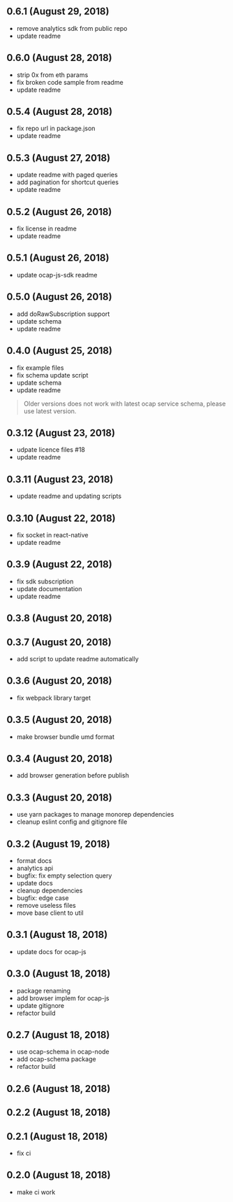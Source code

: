 ## 0.6.1 (August 29, 2018)
  - remove analytics sdk from public repo
  - update readme

## 0.6.0 (August 28, 2018)
  - strip 0x from eth params
  - fix broken code sample from readme
  - update readme

## 0.5.4 (August 28, 2018)
  - fix repo url in package.json
  - update readme

## 0.5.3 (August 27, 2018)
  - update readme with paged queries
  - add pagination for shortcut queries
  - update readme

## 0.5.2 (August 26, 2018)
  - fix license in readme
  - update readme

## 0.5.1 (August 26, 2018)
  - update ocap-js-sdk readme

## 0.5.0 (August 26, 2018)
  - add doRawSubscription support
  - update schema
  - update readme

## 0.4.0 (August 25, 2018)
  - fix example files
  - fix schema update script
  - update schema
  - update readme

> Older versions does not work with latest ocap service schema, please use latest version.

## 0.3.12 (August 23, 2018)
  - udpate licence files #18
  - update readme

## 0.3.11 (August 23, 2018)
  - update readme and updating scripts

## 0.3.10 (August 22, 2018)
  - fix socket in react-native
  - update readme

## 0.3.9 (August 22, 2018)
  - fix sdk subscription
  - update documentation
  - update readme

## 0.3.8 (August 20, 2018)


## 0.3.7 (August 20, 2018)
  - add script to update readme automatically

## 0.3.6 (August 20, 2018)
  - fix webpack library target

## 0.3.5 (August 20, 2018)
  - make browser bundle umd format

## 0.3.4 (August 20, 2018)
  - add browser generation before publish

## 0.3.3 (August 20, 2018)
  - use yarn packages to manage monorep dependencies
  - cleanup eslint config and gitignore file

## 0.3.2 (August 19, 2018)
  - format docs
  - analytics api
  - bugfix: fix empty selection query
  - update docs
  - cleanup dependencies
  - bugfix: edge case
  - remove useless files
  - move base client to util

## 0.3.1 (August 18, 2018)
  - update docs for ocap-js

## 0.3.0 (August 18, 2018)
  - package renaming
  - add browser implem for ocap-js
  - update gitignore
  - refactor build

## 0.2.7 (August 18, 2018)
  - use ocap-schema in ocap-node
  - add ocap-schema package
  - refactor build

## 0.2.6 (August 18, 2018)


## 0.2.2 (August 18, 2018)


## 0.2.1 (August 18, 2018)
  - fix ci

## 0.2.0 (August 18, 2018)
  - make ci work
